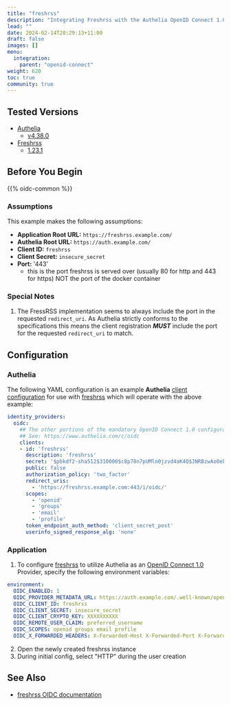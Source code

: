 ```yaml
---
title: "freshrss"
description: "Integrating Freshrss with the Authelia OpenID Connect 1.0 Provider."
lead: ""
date: 2024-02-14T20:29:13+11:00
draft: false
images: []
menu:
  integration:
    parent: "openid-connect"
weight: 620
toc: true
community: true
---
```


## Tested Versions

* [Authelia]
  * [v4.38.0](https://github.com/authelia/authelia/releases/tag/v4.38.0)
* [Freshrss]
  * [1.23.1](https://github.com/FreshRSS/FreshRSS/releases/tag/1.23.1)

## Before You Begin

{{% oidc-common %}}

### Assumptions

This example makes the following assumptions:

* __Application Root URL:__ `https://freshrss.example.com/`
* __Authelia Root URL:__ `https://auth.example.com/`
* __Client ID:__ `freshrss`
* __Client Secret:__ `insecure_secret`
* __Port:__ '443'
  * this is the port freshrss is served over (usually 80 for http and 443 for https) NOT the port of the docker container

### Special Notes

1. The FressRSS implementation seems to always include the port in the requested `redirect_uri`. As Authelia strictly conforms to the specifications this means the client registration **_MUST_** include the port for the requested `redirect_uri` to match.

## Configuration

### Authelia

The following YAML configuration is an example __Authelia__
[client configuration](../../../configuration/identity-providers/openid-connect/clients.md) for use with [freshrss](https://freshrss.github.io/FreshRSS/) which
will operate with the above example:

```yaml
identity_providers:
  oidc:
    ## The other portions of the mandatory OpenID Connect 1.0 configuration go here.
    ## See: https://www.authelia.com/c/oidc
    clients:
    - id: 'freshrss'
      description: 'freshrss'
      secret: '$pbkdf2-sha512$310000$c8p78n7pUMln0jzvd4aK4Q$JNRBzwAo0ek5qKn50cFzzvE9RXV88h1wJn5KGiHrD0YKtZaR/nCb2CJPOsKaPK0hjf.9yHxzQGZziziccp6Yng'  # The digest of 'insecure_secret'.
      public: false
      authorization_policy: 'two_factor'
      redirect_uris:
        - 'https://freshrss.example.com:443/i/oidc/'
      scopes:
        - 'openid'
        - 'groups'
        - 'email'
        - 'profile'
      token_endpoint_auth_method: 'client_secret_post'
      userinfo_signed_response_alg: 'none'
```

### Application

1. To configure [freshrss](https://freshrss.github.io/FreshRSS/) to utilize Authelia as an [OpenID Connect 1.0](https://www.authelia.com/integration/openid-connect/introduction/) Provider, specify the following environment variables:

```yaml
environment:
  OIDC_ENABLED: 1
  OIDC_PROVIDER_METADATA_URL: https://auth.example.com/.well-known/openid-configuration
  OIDC_CLIENT_ID: freshrss
  OIDC_CLIENT_SECRET: insecure_secret
  OIDC_CLIENT_CRYPTO_KEY: XXXXXXXXXX
  OIDC_REMOTE_USER_CLAIM: preferred_username
  OIDC_SCOPES: openid groups email profile
  OIDC_X_FORWARDED_HEADERS: X-Forwarded-Host X-Forwarded-Port X-Forwarded-Proto
```
2. Open the newly created freshrss instance
3. During initial config, select "HTTP" during the user creation

## See Also

- [freshrss OIDC documentation](https://freshrss.github.io/FreshRSS/en/admins/16_OpenID-Connect.html)

[Authelia]: https://www.authelia.com
[freshrss]: https://freshrss.github.io/FreshRSS/
[OpenID Connect 1.0]: ../../openid-connect/introduction.md
